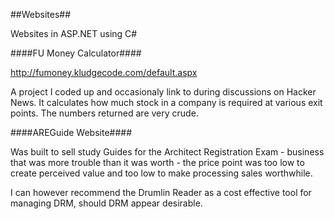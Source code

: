 ##Websites##

Websites in ASP.NET using C#

####FU Money Calculator####

http://fumoney.kludgecode.com/default.aspx

A project I coded up and occasionaly link to during discussions on Hacker News. It calculates how much stock in a company is required at various exit points. The numbers returned are very crude.


####AREGuide Website####

Was built to sell study Guides for the Architect Registration Exam - business that was more trouble than it was worth - the price point was too low to create perceived value and too low to make processing sales worthwhile.

I can however recommend the Drumlin Reader as a cost effective tool for managing DRM, should DRM appear desirable.



